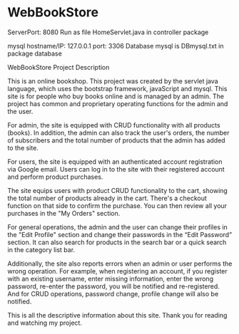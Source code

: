 # WebBookStore
ServerPort: 8080
Run as file HomeServlet.java in controller package

mysql
hostname/IP: 127.0.0.1
port: 3306
Database mysql is DBmysql.txt in package database 


WebBookStore Project Description

This is an online bookshop. This project was created by the servlet java language, which uses the bootstrap framework, javaScript and mysql. 
This site is for people who buy books online and is managed by an admin. The project has common and proprietary operating functions for the admin and the user.

For admin, the site is equipped with CRUD functionality with all products (books). In addition, the admin can also track the user's orders, the number of subscribers and the total number of products that the admin has added to the site.

For users, the site is equipped with an authenticated account registration via Google email. Users can log in to the site with their registered account and perform product purchases.

The site equips users with product CRUD functionality to the cart, showing the total number of products already in the cart. There's a checkout function on that side to confirm the purchase. You can then review all your purchases in the "My Orders" section.

For general operations, the admin and the user can change their profiles in the "Edit Profile" section and change their passwords in the “Edit Password” section. It can also search for products in the search bar or a quick search in the category list bar.

Additionally, the site also reports errors when an admin or user performs the wrong operation. For example, when registering an account, if you register with an existing username, enter missing information, enter the wrong password, re-enter the password, you will be notified and re-registered.  And for CRUD operations, password change, profile change will also be notified.


This is all the descriptive information about this site.
Thank you for reading and watching my project.




